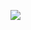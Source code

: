 ![]([https://github.com/Your_Repository_Name/Your_GIF_Name.gif](https://github.com/Akshaytomar893/Akshaytomar893/blob/main/typing_animmation.gif))
